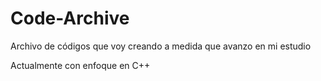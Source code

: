 # Code-Archive
Archivo de códigos que voy creando a medida que avanzo en mi estudio

Actualmente con enfoque en C++